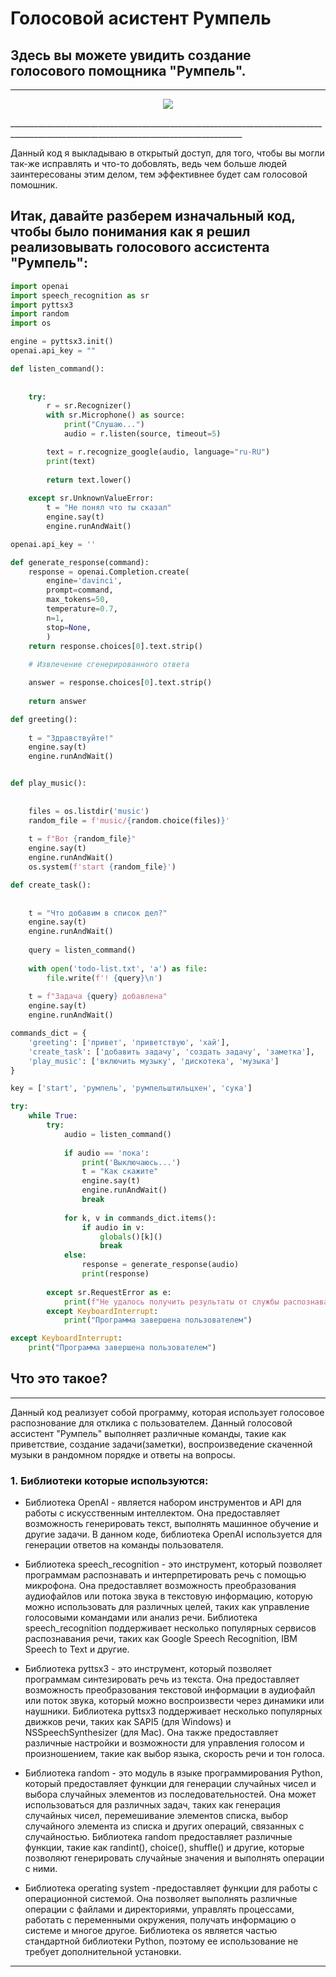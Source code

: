 # Голосовой асистент Румпель

## Здесь вы можете увидить создание голосового помощника  "Румпель".

________________________________________________________________________________________________________________________________________
<p align="center">
  <img src="https://github.com/LAITxNIKEYs/rumpAsist/assets/104034823/ded3b850-353a-4216-a3a0-c0b30b09a5b7" />
</p>
________________________________________________________________________________________________________________________________________

Данный код я выкладываю в открытый доступ, для того, чтобы вы могли так-же исправлять и что-то добовлять, ведь чем больше людей заинтересованы этим делом, тем эффективнее будет сам голосовой помошник.

## Итак, давайте разберем изначальный код, чтобы было понимания как я решил реализовывать голосового ассистента "Румпель":

```Python
import openai
import speech_recognition as sr
import pyttsx3
import random
import os

engine = pyttsx3.init()
openai.api_key = ""

def listen_command():
    
    
    try:
        r = sr.Recognizer()
        with sr.Microphone() as source:
            print("Слушаю...")
            audio = r.listen(source, timeout=5)

        text = r.recognize_google(audio, language="ru-RU")
        print(text)
        
        return text.lower()
    
    except sr.UnknownValueError:
        t = "Не понял что ты сказал"
        engine.say(t)
        engine.runAndWait()

openai.api_key = ''

def generate_response(command):
    response = openai.Completion.create(
        engine='davinci',
        prompt=command,
        max_tokens=50,
        temperature=0.7,
        n=1,
        stop=None,
        )
    return response.choices[0].text.strip()
    
    # Извлечение сгенерированного ответа

    answer = response.choices[0].text.strip()
    
    return answer

def greeting():
    
    t = "Здравствуйте!"
    engine.say(t)
    engine.runAndWait()


def play_music():
    
    
    files = os.listdir('music')
    random_file = f'music/{random.choice(files)}'
    
    t = f"Вот {random_file}"
    engine.say(t)
    engine.runAndWait()
    os.system(f'start {random_file}')

def create_task():
    
    
    t = "Что добавим в список дел?"
    engine.say(t)
    engine.runAndWait()
    
    query = listen_command()
        
    with open('todo-list.txt', 'a') as file:
        file.write(f'! {query}\n')
        
    t = f"Задача {query} добавлена"
    engine.say(t)
    engine.runAndWait()

commands_dict = {
    'greeting': ['привет', 'приветствую', 'хай'],
    'create_task': ['добавить задачу', 'создать задачу', 'заметка'],
    'play_music': ['включить музыку', 'дискотека', 'музыка']
}

key = ['start', 'румпель', 'румпельштильцхен', 'сука']

try:
    while True:
        try:
            audio = listen_command()
            
            if audio == 'пока':
                print('Выключаюсь...')
                t = "Как скажите"
                engine.say(t)
                engine.runAndWait()
                break
            
            for k, v in commands_dict.items():
                if audio in v:
                    globals()[k]()
                    break
            else:
                response = generate_response(audio)
                print(response)
                
        except sr.RequestError as e:
            print(f"Не удалось получить результаты от службы распознавания речи Google; {e}")
        except KeyboardInterrupt:
            print("Программа завершена пользователем")

except KeyboardInterrupt:
    print("Программа завершена пользователем")
```

## Что это такое? 

________________________________________________________________________________________________________________________________________

Данный код реализует собой программу, которая использует голосовое распознование для отклика с пользователем. Данный голосовой ассистент "Румпель" выполняет различные команды, такие как приветствие, создание задачи(заметки), воспроизведение скаченной музыки в рандомном порядке и ответы на вопросы.

### 1. Библиотеки которые используются:

* Библиотека OpenAI - является набором инструментов и API для работы с искусственным интеллектом. Она предоставляет возможность генерировать текст, выполнять машинное обучение и другие задачи. В данном коде, библиотека OpenAI используется для генерации ответов на команды пользователя.
 
* Библиотека speech_recognition - это инструмент, который позволяет программам распознавать и интерпретировать речь с помощью микрофона. Она предоставляет возможность преобразования аудиофайлов или потока звука в текстовую информацию, которую можно использовать для различных целей, таких как управление голосовыми командами или анализ речи. Библиотека speech_recognition поддерживает несколько популярных сервисов распознавания речи, таких как Google Speech Recognition, IBM Speech to Text и другие.

* Библиотека pyttsx3 - это инструмент, который позволяет программам синтезировать речь из текста. Она предоставляет возможность преобразования текстовой информации в аудиофайл или поток звука, который можно воспроизвести через динамики или наушники. Библиотека pyttsx3 поддерживает несколько популярных движков речи, таких как SAPI5 (для Windows) и NSSpeechSynthesizer (для Mac). Она также предоставляет различные настройки и возможности для управления голосом и произношением, такие как выбор языка, скорость речи и тон голоса.

* Библиотека random - это модуль в языке программирования Python, который предоставляет функции для генерации случайных чисел и выбора случайных элементов из последовательностей. Она может использоваться для различных задач, таких как генерация случайных чисел, перемешивание элементов списка, выбор случайного элемента из списка и других операций, связанных с случайностью. Библиотека random предоставляет различные функции, такие как randint(), choice(), shuffle() и другие, которые позволяют генерировать случайные значения и выполнять операции с ними. 

* Библиотека operating system -предоставляет функции для работы с операционной системой. Она позволяет выполнять различные операции с файлами и директориями, управлять процессами, работать с переменными окружения, получать информацию о системе и многое другое. Библиотека os является частью стандартной библиотеки Python, поэтому ее использование не требует дополнительной установки.
________________________________________________________________________________________________________________________________________
